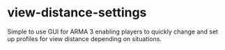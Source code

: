 # view-distance-settings
Simple to use GUI for ARMA 3 enabling players to quickly change and set up profiles for view distance depending on situations.
